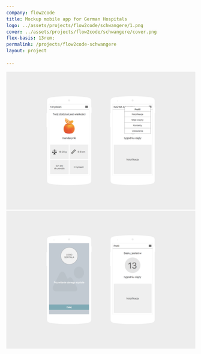 ```yaml
---
company: flow2code
title: Mockup mobile app for German Hospitals
logo: ../assets/projects/flow2code/schwangere/1.png
cover: ../assets/projects/flow2code/schwangere/cover.png
flex-basis: 13rem;
permalink: /projects/flow2code-schwangere
layout: project

---
```

<div class="project-image">
	<img src="../assets/projects/flow2code/schwangere/1.png" />
</div>
<div class="project-image">
	<img src="../assets/projects/flow2code/schwangere/2.png" />
</div>
